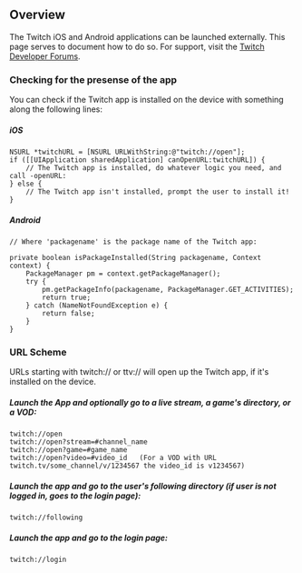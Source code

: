 ## Overview

The Twitch iOS and Android applications can be launched externally. This page serves to document how to do so. For support, visit the [Twitch Developer Forums][].

[Twitch Developer Forums]: http://discuss.dev.twitch.tv

### Checking for the presense of the app
You can check if the Twitch app is installed on the device with something along the following lines:

##### iOS
    NSURL *twitchURL = [NSURL URLWithString:@"twitch://open"];
    if ([[UIApplication sharedApplication] canOpenURL:twitchURL]) {
        // The Twitch app is installed, do whatever logic you need, and call -openURL:
    } else {
        // The Twitch app isn't installed, prompt the user to install it!
    }
    
##### Android
    // Where 'packagename' is the package name of the Twitch app:
    
    private boolean isPackageInstalled(String packagename, Context context) {
        PackageManager pm = context.getPackageManager();
        try {
            pm.getPackageInfo(packagename, PackageManager.GET_ACTIVITIES);
            return true;
        } catch (NameNotFoundException e) {
            return false;
        }
    }
    
### URL Scheme
URLs starting with twitch:// or ttv:// will open up the Twitch app, if it's installed on the device. 

##### Launch the App and optionally go to a live stream, a game's directory, or a VOD:

    twitch://open
    twitch://open?stream=#channel_name
    twitch://open?game=#game_name
    twitch://open?video=#video_id   (For a VOD with URL twitch.tv/some_channel/v/1234567 the video_id is v1234567)

##### Launch the app and go to the user's following directory (if user is not logged in, goes to the login page):

    twitch://following

##### Launch the app and go to the login page:

    twitch://login
